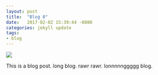 ```yaml
---
layout: post
title:  "Blog 0"
date:   2017-02-02 15:39:44 -0800
categories: jekyll update
tags:
- blog
---
```

<img src="BASE/assets/wbb2.png" >

This is a blog post.
long blog.
rawr rawr.
lonnnnnggggg blog.

